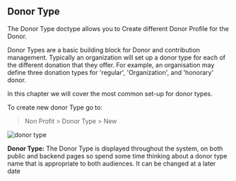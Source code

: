 ## Donor Type

The Donor Type doctype allows you to Create different Donor Profile for the Donor.

Donor Types are a basic building block for Donor and contribution management. Typically an organization will set up a donor type for each of the different donation that they offer. For example, an organisation may define three donation types for 'regular', 'Organization', and 'honorary' donor.

In this chapter we will cover the most common set-up for donor types.

To create new donor Type go to:

> Non Profit > Donor Type > New

![donor type](https://docs.erpnext.com/files/donor_type.png)

**Donor Type:** The Donor Type is displayed throughout the system, on both public and backend pages so spend some time thinking about a donor type name that is appropriate to both audiences. It can be changed at a later date